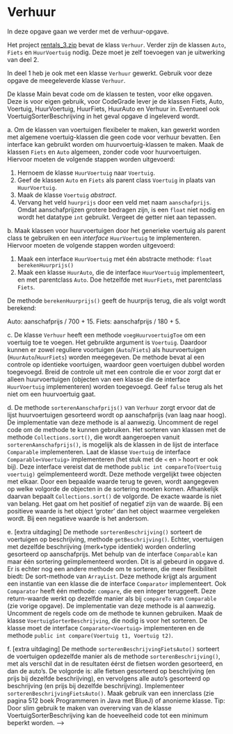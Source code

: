# Verhuur

In deze opgave gaan we verder met de verhuur-opgave.

Het project <a href="../../projects/rentals_3.zip">rentals_3.zip</a> bevat de klass `Verhuur`. Verder zijn de klassen `Auto`, `Fiets` en `HuurVoertuig` nodig. Deze moet je zelf toevoegen van je uitwerking van deel 2.

In deel 1 heb je ook met een klasse `Verhuur` gewerkt. Gebruik voor deze opgave de meegeleverde klasse `Verhuur`.

De klasse Main bevat code om de klassen te testen, voor elke opgaven. Deze is voor eigen gebruik, voor CodeGrade lever je de klassen Fiets, Auto, Voertuig, HuurVoertuig, HuurFiets, HuurAuto en Verhuur in. Eventueel ook VoertuigSorterBeschrijving in het geval opgave d ingeleverd wordt.


a. Om de klassen van voertuigen flexibeler te maken, kan gewerkt worden met algemene voertuig-klassen die geen code voor verhuur bevatten. Een interface kan gebruikt worden om huurvoertuig-klassen te maken.
Maak de klassen `Fiets` en `Auto` algemeen, zonder code voor huurvoertuigen.
Hiervoor moeten de volgende stappen worden uitgevoerd:

1. Hernoem de klasse `HuurVoertuig` naar `Voertuig`.
2. Geef de klassen `Auto` en `Fiets` als parent class `Voertuig` in plaats van `HuurVoertuig`.
2. Maak de klasse `Voertuig` *abstract*.
3. Vervang het veld `huurprijs` door een veld met naam `aanschafprijs`. Omdat aanschafprijzen grotere bedragen zijn, is een `float` niet nodig en wordt het datatype `int` gebruikt. Vergeet de getter niet aan tepassen.

b. Maak klassen voor huurvoertuigen door het generieke voertuig als parent class te gebruiken en een *interface* `HuurVoertuig` te implementeren.
Hiervoor moeten de volgende stappen worden uitgevoerd:
1. Maak een interface `HuurVoertuig` met één abstracte methode: `float berekenHuurprijs()`
2. Maak een klasse `HuurAuto`, die de interface `HuurVoertuig` implementeert, en met parentclass `Auto`.
Doe hetzelfde met `HuurFiets`, met parentclass `Fiets`.

De methode `berekenHuurprijs()` geeft de huurprijs terug, die als volgt wordt berekend:

Auto: aanschafprijs / 700 + 15.
Fiets: aanschafprijs / 180 + 5.

c. De klasse `Verhuur` heeft een methode `voegHuurvoertuigToe` om een voertuig toe te voegen. Het gebruikte argument is `Voertuig`. Daardoor kunnen er zowel reguliere voortuigen (`Auto`/`Fiets`) als huurvoertuigen (`HuurAuto`/`HuurFiets`) worden meegegeven. De methode bevat al een controle op identieke voortuigen, waardoor geen voertuigen dubbel worden toegevoegd. Breid de controle uit met een controle die er voor zorgt dat er alleen huurvoertuigen (objecten van een klasse die de interface `HuurVoertuig` implementeren) worden toegevoegd. Geef `false` terug als het niet om een huurvoertuig gaat.

d. De methode `sorterenAanschafprijs()` van `Verhuur` zorgt ervoor dat de lijst huurvoertuigen gesorteerd wordt op aanschafprijs (van laag naar hoog).
De implementatie van deze methode is al aanwezig. Uncomment de regel code om de methode te kunnen gebruiken.
Het sorteren van klassen met de methode `Collections.sort()`, die wordt aangeroepen vanuit `sorterenAanschafprijs()`, is mogelijk als de klassen in de lijst de interface `Comparable` implementeren.
Laat de klasse `Voertuig` de interface `Comparable<Voertuig>` implementeren (het stuk met de `<` en `>` hoort er ook bij).
Deze interface vereist dat de methode `public int compareTo(Voertuig voertuig)` geïmplementeerd wordt. Deze methode vergelijkt twee objecten met elkaar. Door een bepaalde waarde terug te geven, wordt aangegeven op welke volgorde de objecten in de sortering moeten komen. Afhankelijk daarvan bepaalt `Collections.sort()` de volgorde.
De exacte waarde is niet van belang. Het gaat om het positief of negatief zijn van de waarde. Bij een positieve waarde is het object ‘groter’ dan het object waarmee vergeleken wordt. Bij een negatieve waarde is het andersom.

e. [extra uitdaging]
De methode `sorterenBeschrijving()` sorteert de voertuigen op beschrijving, methode `getBeschrijving()`. Echter, voertuigen met dezelfde beschrijving (merk+type identiek) worden onderling gesorteerd op aanschafprijs.
Met behulp van de interface `Comparable` kan maar één sortering geïmplementeerd worden. Dit is al gebeurd in opgave d.
Er is echter nog een andere methode om te sorteren, die meer flexibiliteit biedt: De sort-methode van `ArrayList`. Deze methode krijgt als argument een instantie van een klasse die de interface `Comparator` implementeert.
Ook `Comparator` heeft één methode: `compare`, die een integer teruggeeft. Deze return-waarde werkt op dezelfde manier als bij `compareTo` van `Comparable` (zie vorige opgave).
De implementatie van deze methode is al aanwezig. Uncomment de regels code om de methode te kunnen gebruiken.
Maak de klasse `VoertuigSorterBeschrijving`, die nodig is voor het sorteren. De klasse moet de interface `Comparator<Voertuig>` implementeren en de methode `public int compare(Voertuig t1, Voertuig t2)`.

f. [extra uitdaging]
De methode `sorterenBeschrijvingFietsAuto()` sorteert de voertuigen opdezelfde manier als de methode `sorterenBeschrijving()`, met als verschil dat in de resultaten éérst de fietsen worden gesorteerd, en dan de auto’s. De volgorde is: alle fietsen gesorteerd op beschrijving (en prijs bij dezelfde beschrijving), en vervolgens alle auto’s gesorteerd op beschrijving (en prijs bij dezelfde beschrijving).
Implementeer `sorterenBeschrijvingFietsAuto()`. Maak gebruik van een innerclass (zie pagina 512 boek Programmeren in Java met BlueJ) of anonieme klasse.
Tip: Door slim gebruik te maken van overerving van de klasse VoertuigSorterBeschrijving kan de hoeveelheid code tot een minimum beperkt worden.
-->
